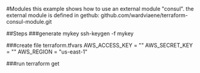 #Modules 
this example shows how to use an external module "consul".
the external module is defined in gethub: github.com/wardviaene/terraform-consul-module.git


##Steps
###generate mykey
ssh-keygen -f mykey

###create file terraform.tfvars
AWS_ACCESS_KEY = ""
AWS_SECRET_KEY = ""
AWS_REGION = "us-east-1"

###run terraform get